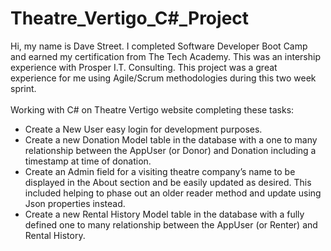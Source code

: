 # Theatre_Vertigo_C#_Project
Hi, my name is Dave Street. I completed Software Developer Boot Camp and earned my certification from The Tech Academy. This was an intership experience  with Prosper I.T. Consulting. This project was a great experience for me using Agile/Scrum methodologies during this two week sprint.
<br><br>
Working with C# on Theatre Vertigo website completing these tasks:
- Create a New User easy login for development purposes.
- Create a new Donation Model table in the database with a one to many relationship between the AppUser (or Donor) and Donation including a timestamp at time of donation.
- Create an Admin field for a visiting theatre company’s name to be displayed in the About section and be easily updated as desired. This included helping to phase out an older reader method and update using Json properties instead.
- Create a new Rental History Model table in the database with a fully defined one to many relationship between the AppUser (or Renter) and Rental History.
